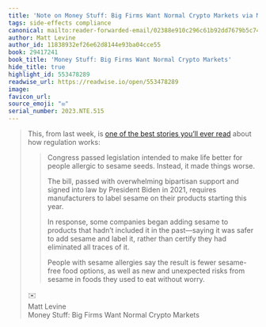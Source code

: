 ```yaml
---
title: 'Note on Money Stuff: Big Firms Want Normal Crypto Markets via Matt Levine'
tags: side-effects compliance
canonical: mailto:reader-forwarded-email/02388e910c296c61b92dd7679b5c747e
author: Matt Levine
author_id: 11838932ef26e62d8144e93ba04cce55
book: 29417241
book_title: 'Money Stuff: Big Firms Want Normal Crypto Markets'
hide_title: true
highlight_id: 553478289
readwise_url: https://readwise.io/open/553478289
image:
favicon_url:
source_emoji: "✉️"
serial_number: 2023.NTE.515
---
```

> This, from last week, is [one of the best stories you’ll ever read](https://link.mail.bloombergbusiness.com/click/31860043.419195/aHR0cHM6Ly93d3cud3NqLmNvbS9hcnRpY2xlcy9zZXNhbWUtYWxsZXJneS1zdWZmZXJlcnMtd2FudGVkLXdhcm5pbmctbGFiZWxzLXRoZXktZ290LW1vcmUtc2VzYW1lLTI4M2M3MGNlP21vZD1ocF9saXN0Yl9wb3Mx/63b6506f00dc2a96fe05ce2cB4f10eb06) about how regulation works:
> 
> > Congress passed legislation intended to make life better for people allergic to sesame seeds. Instead, it made things worse.
> > 
> > The bill, passed with overwhelming bipartisan support and signed into law by President Biden in 2021, requires manufacturers to label sesame on their products starting this year.
> > 
> > In response, some companies began adding sesame to products that hadn’t included it in the past—saying it was safer to add sesame and label it, rather than certify they had eliminated all traces of it.
> > 
> > People with sesame allergies say the result is fewer sesame-free food options, as well as new and unexpected risks from sesame in foods they used to eat without worry.
> <div class="quoteback-footer"><div class="quoteback-avatar"><span class="mini-emoji"> ✉️</span></div><div class="quoteback-metadata"><div class="metadata-inner"><span style="display:none">FROM:</span><div aria-label="Matt Levine" class="quoteback-author"> Matt Levine</div><div aria-label="Money Stuff: Big Firms Want Normal Crypto Markets" class="quoteback-title"> Money Stuff: Big Firms Want Normal Crypto Markets</div></div></div></div>